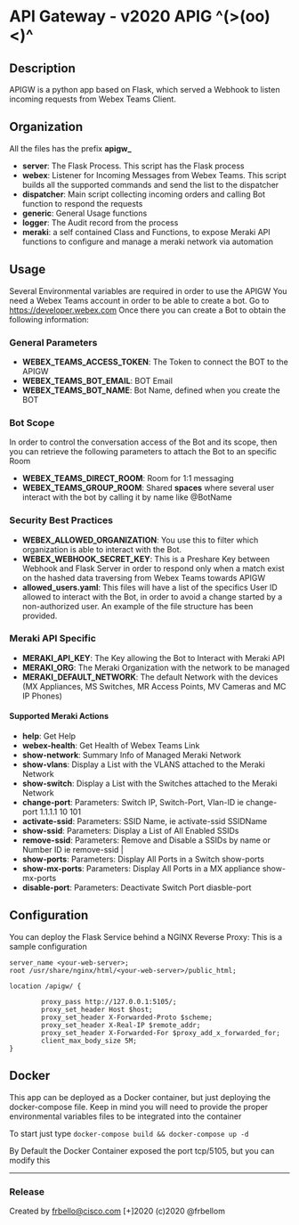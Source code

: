 # API Gateway - v2020 APIG ^(>(oo)<)^
## Description
APIGW is a python app based on Flask, which served a Webhook to listen incoming requests from Webex Teams Client.

## Organization
All the files has the prefix **apigw_**
- __server__: The Flask Process. This script has the Flask process
- __webex__: Listener for Incoming Messages from Webex Teams. This script builds all the supported commands and send the list to the dispatcher
- __dispatcher__: Main script collecting incoming orders and calling Bot function to respond the requests
- __generic__: General Usage functions
- __logger__: The Audit record from the process
- __meraki__: a self contained Class and Functions, to expose Meraki API functions to configure and manage a meraki network via automation

## Usage
Several Environmental variables are required in order to use the APIGW
You need a Webex Teams account in order to be able to create a bot. Go to https://developer.webex.com
Once there you can create a Bot to obtain the following information:
### General Parameters
- __WEBEX_TEAMS_ACCESS_TOKEN__: The Token to connect the BOT to the APIGW
- __WEBEX_TEAMS_BOT_EMAIL__: BOT Email
- __WEBEX_TEAMS_BOT_NAME__: Bot Name, defined when you create the BOT 
### Bot Scope
In order to control the conversation access of the Bot and its scope, then you can retrieve the following parameters to attach the Bot to an specific Room
- __WEBEX_TEAMS_DIRECT_ROOM__: Room for 1:1 messaging
- __WEBEX_TEAMS_GROUP_ROOM__: Shared **spaces** where several user interact with the bot by calling it by name like @BotName
### Security Best Practices
- __WEBEX_ALLOWED_ORGANIZATION__: You use this to filter which organization is able to interact with the Bot.
- __WEBEX_WEBHOOK_SECRET_KEY__: This is a Preshare Key between Webhook and Flask Server in order to respond only when a match exist on the hashed data traversing from Webex Teams towards APIGW
- __allowed_users.yaml__: This files will have a list of the specifics User ID allowed to interact with the Bot, in order to avoid a change started by a non-authorized user. An example of the file structure has been provided.

### Meraki API Specific
- __MERAKI_API_KEY__: The Key allowing the Bot to Interact with Meraki API
- __MERAKI_ORG__: The Meraki Organization with the network to be managed
- __MERAKI_DEFAULT_NETWORK__: The default Network with the devices (MX Appliances, MS Switches, MR Access Points, MV Cameras and MC IP Phones)

#### Supported Meraki Actions
- __help__: Get Help
- __webex-health__: Get Health of Webex Teams Link
- __show-network__: Summary Info of Managed Meraki Network
- __show-vlans__: Display a List with the VLANS attached to the Meraki Network
- __show-switch__: Display a List with the Switches attached to the Meraki Network
- __change-port__: Parameters: Switch IP, Switch-Port, Vlan-ID ie change-port 1.1.1.1 10 101
- __activate-ssid__: Parameters: SSID Name, ie activate-ssid SSIDName
- __show-ssid__: Parameters: Display a List of All Enabled SSIDs
- __remove-ssid__: Parameters: Remove and Disable a SSIDs by name or Number ID ie remove-ssid |
- __show-ports__: Parameters: Display All Ports in a Switch show-ports
- __show-mx-ports__: Parameters: Display All Ports in a MX appliance show-mx-ports
- __disable-port__: Parameters: Deactivate Switch Port diasble-port

## Configuration
You can deploy the Flask Service behind a NGINX Reverse Proxy: This is a sample configuration

    server_name <your-web-server>;
    root /usr/share/nginx/html/<your-web-server>/public_html;

    location /apigw/ {

            proxy_pass http://127.0.0.1:5105/;
            proxy_set_header Host $host;
            proxy_set_header X-Forwarded-Proto $scheme;
            proxy_set_header X-Real-IP $remote_addr;
            proxy_set_header X-Forwarded-For $proxy_add_x_forwarded_for;
            client_max_body_size 5M;
    }

## Docker
This app can be deployed as a Docker container, but just deploying the docker-compose file.
Keep in mind you will need to provide the proper environmental variables files to be integrated into the container

To start just type
`docker-compose build && docker-compose up -d`

By Default the Docker Container exposed the port tcp/5105, but you can modify this

***
### Release
Created by frbello@cisco.com
[+]2020
(c)2020
@frbellom

